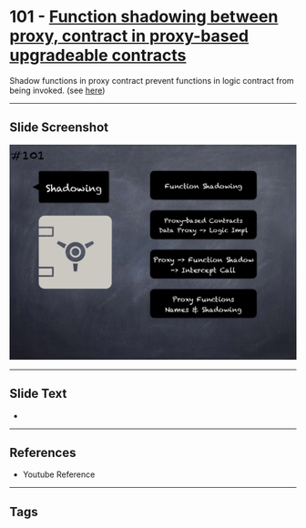 # 101 - [Function shadowing between proxy, contract in proxy-based upgradeable contracts](Function%20shadowing%20between%20proxy,%20contract%20in%20proxy-based%20upgradeable%20contracts.md)
Shadow functions in proxy contract prevent functions in logic contract from being invoked. (see [here](https://github.com/crytic/slither/wiki/Upgradeability-Checks#functions-shadowing))
___
## Slide Screenshot
![0101.png](../images/pitfalls_and_best_practices101/101.png)
___
## Slide Text
- 
___
## References
- Youtube Reference
___
## Tags